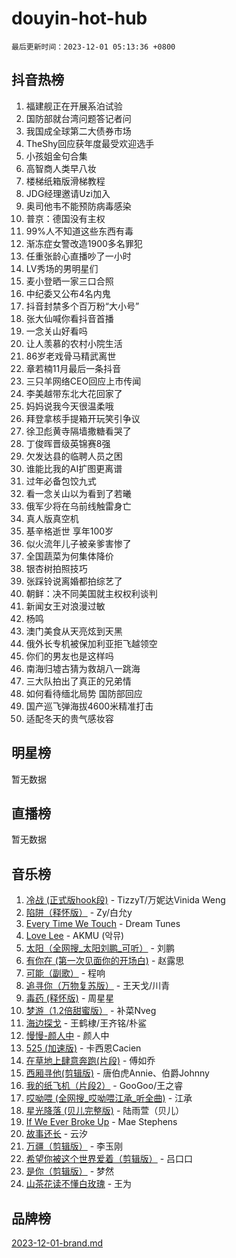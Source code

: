 # douyin-hot-hub

`最后更新时间：2023-12-01 05:13:36 +0800`

## 抖音热榜

1. 福建舰正在开展系泊试验
1. 国防部就台湾问题答记者问
1. 我国成全球第二大债券市场
1. TheShy回应获年度最受欢迎选手
1. 小孩姐金句合集
1. 高智商人类早八妆
1. 楼梯纸箱版滑梯教程
1. JDG经理邀请Uzi加入
1. 奥司他韦不能预防病毒感染
1. 普京：德国没有主权
1. 99%人不知道这些东西有毒
1. 渐冻症女警改造1900多名罪犯
1. 任重张龄心直播吵了一小时
1. LV秀场的男明星们
1. 麦小登晒一家三口合照
1. 中纪委又公布4名内鬼
1. 抖音封禁多个百万粉“大小号”
1. 张大仙喊你看抖音首播
1. 一念关山好看吗
1. 让人羡慕的农村小院生活
1. 86岁老戏骨马精武离世
1. 章若楠11月最后一条抖音
1. 三只羊网络CEO回应上市传闻
1. 李美越带东北大花回家了
1. 妈妈说我今天很温柔哦
1. 拜登拿核手提箱开玩笑引争议
1. 徐卫彪黄寺隔墙撒糖看哭了
1. 丁俊晖晋级英锦赛8强
1. 欠发达县的临聘人员之困
1. 谁能比我的AI扩图更离谱
1. 过年必备包饺九式
1. 看一念关山以为看到了若曦
1. 俄军少将在乌前线触雷身亡
1. 真人版真空机
1. 基辛格逝世 享年100岁
1. 似火流年儿子被亲爹害惨了
1. 全国蔬菜为何集体降价
1. 银杏树拍照技巧
1. 张踩铃说离婚都拍综艺了
1. 朝鲜：决不同美国就主权权利谈判
1. 新闻女王对浪漫过敏
1. 杨鸣
1. 澳门美食从天亮炫到天黑
1. 俄外长专机被保加利亚拒飞越领空
1. 你们的男友也是这样吗
1. 南海归墟古猜为救胡八一跳海
1. 三大队拍出了真正的兄弟情
1. 如何看待缅北局势 国防部回应
1. 国产巡飞弹海拔4600米精准打击
1. 适配冬天的贵气感妆容

## 明星榜

暂无数据

## 直播榜

暂无数据

## 音乐榜

1. [冷战 (正式版hook段)](https://sf3-cdn-tos.douyinstatic.com/obj/tos-cn-ve-2774/oMuEoiBasWApEMVDgNiI8VAByNmwo5J0pyf8Yx) - TizzyT/万妮达Vinida Weng
1. [陷阱（释怀版）](https://sf3-cdn-tos.douyinstatic.com/obj/tos-cn-ve-2774/oE8C21LeZrzKLDFfQYgMzx4GAIHageG5IzayY7) - Zy/白允y
1. [Every Time We Touch](https://sf6-cdn-tos.douyinstatic.com/obj/tos-cn-ve-2774/ogN6lUKQeBBfEVhIOMikG1CcJjugxk1tztZyhP) - Dream Tunes
1. [Love Lee](https://sf3-cdn-tos.douyinstatic.com/obj/tos-cn-ve-2774/o05GbkJGbCBTdDnMtB0fwOYgkeZp23vrWQDQBS) - AKMU (악뮤)
1. [太阳（全网搜_太阳刘鹏_可听）](https://sf3-cdn-tos.douyinstatic.com/obj/tos-cn-ve-2774/ogWbyIQnlBFImVbeDocRdCIYtBHlbJXgfZMvgz) - 刘鹏
1. [有你在 (第一次见面你的开场白)](https://sf6-cdn-tos.douyinstatic.com/obj/tos-cn-ve-2774/oAthrQ3ClJBfI57uBoFEgNDYtNCZ0TSYQQfxQ0) - 赵露思
1. [可能（副歌）](https://sf6-cdn-tos.douyinstatic.com/obj/tos-cn-ve-2774/cde1731888894259b333569393c2fb51) - 程响
1. [追寻你（万物复苏版）](https://sf6-cdn-tos.douyinstatic.com/obj/tos-cn-ve-2774/oYeAZJsbjIDit9APmBg8u6uDUQnHmoCf3gbo74) - 王天戈/川青
1. [毒药 (释怀版)](https://sf6-cdn-tos.douyinstatic.com/obj/tos-cn-ve-2774/oYILMEAzspdZBIzy4frJNB8ZHPHWAhiwowd4Ad) - 周星星
1. [梦游（1.2倍甜蜜版）](https://sf3-cdn-tos.douyinstatic.com/obj/tos-cn-ve-2774/o4gyAUm8hwufoEABmwVIiQtHsFuGzAEEWtNMzo) - 补菜Nveg
1. [海边探戈](https://sf3-cdn-tos.douyinstatic.com/obj/tos-cn-ve-2774/os9gE0VQCGqt6VQkZDyBBYvfSDY0QFe3vVmubn) - 王鹤棣/王齐铭/朴鲨
1. [慢慢-颜人中](https://sf3-cdn-tos.douyinstatic.com/obj/tos-cn-ve-2774/ocjHNfBXdBxQNC8ZGAeoLMFTUgtBg8bkExunDC) - 颜人中
1. [525 (加速版)](https://sf3-cdn-tos.douyinstatic.com/obj/tos-cn-ve-2774/oIfKCtqfDyP8Vc9FpAPgWMyezT6LnDT1abRwGg) - 卡西恩Cacien
1. [在草地上肆意奔跑(片段)](https://sf6-cdn-tos.douyinstatic.com/obj/tos-cn-ve-2774/8831d494742f45dabdfa8adb8b817259) - 傅如乔
1. [西厢寻他(剪辑版)](https://sf6-cdn-tos.douyinstatic.com/obj/tos-cn-ve-2774/oUsAVfAQKlRNxEv5qxvIB8o5qmIWUcXbzJKJhw) - 唐伯虎Annie、伯爵Johnny
1. [我的纸飞机（片段2）](https://sf6-cdn-tos.douyinstatic.com/obj/tos-cn-ve-2774/oM2ZrKcg2CD5AeRB2gkeXOFB1IxAGJdZPazYHf) - GooGoo/王之睿
1. [哎呦喂 (全网搜_哎呦喂江承_听全曲)](https://sf3-cdn-tos.douyinstatic.com/obj/tos-cn-ve-2774/o0uEo63ECfIFdmwKF5HMzF1FCfItHEagDDeCAL) - 江承
1. [星光降落 (贝儿完整版)](https://sf3-cdn-tos.douyinstatic.com/obj/tos-cn-ve-2774/okwB9hAwyAtsFFkFBzAX1hOOfQuIoMNs0W2Mwr) - 陆雨萱（贝儿）
1. [If We Ever Broke Up](https://sf3-cdn-tos.douyinstatic.com/obj/tos-cn-ve-2774/o8onj5HDk0ImtBmO0URBfeyCDXQJMYkQ1gb8Zy) - Mae Stephens
1. [故事还长](https://sf6-cdn-tos.douyinstatic.com/obj/tos-cn-ve-2774/30a26758c8594f0ab81ac675c33ee2c5) - 云汐
1. [万疆（剪辑版）](https://sf3-cdn-tos.douyinstatic.com/obj/tos-cn-ve-2774/ooG7oVgFlDTelKCjCsTTobQvbdtj1BBQXnfZd8) - 李玉刚
1. [希望你被这个世界爱着（剪辑版）](https://sf3-cdn-tos.douyinstatic.com/obj/tos-cn-ve-2774/oo4H3BfEygN7l7bQaMBOZHCQ1eI4FqtED5skQ2) - 吕口口
1. [是你（剪辑版）](https://sf3-cdn-tos.douyinstatic.com/obj/tos-cn-ve-2774/46019dae783c4c969944217fe1cfafc4) - 梦然
1. [山茶花读不懂白玫瑰](https://sf3-cdn-tos.douyinstatic.com/obj/tos-cn-ve-2774/osfn8B7DktrRHEPJgPCfDbw7QDQEkwC16BxZg9) - 王为

## 品牌榜

[2023-12-01-brand.md](2023-12-01-brand.md)
